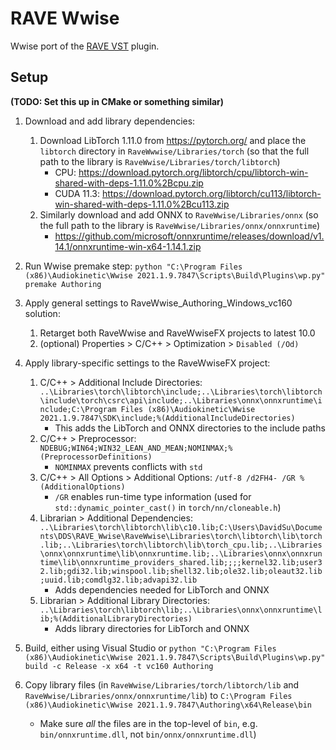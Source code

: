 # RAVE Wwise

Wwise port of the [RAVE VST](https://github.com/acids-ircam/rave_vst) plugin.


## Setup

**(TODO: Set this up in CMake or something similar)**

1. Download and add library dependencies:
	1. Download LibTorch 1.11.0 from  https://pytorch.org/ and place the `libtorch` directory in `RaveWwwise/Libraries/torch` (so that the full path to the library is `RaveWwise/Libraries/torch/libtorch`)
		- CPU: https://download.pytorch.org/libtorch/cpu/libtorch-win-shared-with-deps-1.11.0%2Bcpu.zip
		- CUDA 11.3:  https://download.pytorch.org/libtorch/cu113/libtorch-win-shared-with-deps-1.11.0%2Bcu113.zip
	2. Similarly download and add ONNX to `RaveWwise/Libraries/onnx` (so the full path to the library is `RaveWwise/Libraries/onnx/onnxruntime`)
		- https://github.com/microsoft/onnxruntime/releases/download/v1.14.1/onnxruntime-win-x64-1.14.1.zip

2. Run Wwise premake step: `python "C:\Program Files (x86)\Audiokinetic\Wwise 2021.1.9.7847\Scripts\Build\Plugins\wp.py" premake Authoring`

3. Apply general settings to RaveWwise_Authoring_Windows_vc160 solution:
	1. Retarget both RaveWwise and RaveWwiseFX projects to latest 10.0
	2. (optional) Properties > C/C++ > Optimization > `Disabled (/Od)`

3. Apply library-specific settings to the RaveWwiseFX project:
	1. C/C++ > Additional Include Directories: `..\Libraries\torch\libtorch\include;..\Libraries\torch\libtorch\include\torch\csrc\api\include;..\Libraries\onnx\onnxruntime\include;C:\Program Files (x86)\Audiokinetic\Wwise 2021.1.9.7847\SDK\include;%(AdditionalIncludeDirectories)`
		- This adds the LibTorch and ONNX directories to the include paths
	2. C/C++ > Preprocessor: `NDEBUG;WIN64;WIN32_LEAN_AND_MEAN;NOMINMAX;%(PreprocessorDefinitions)`
		- `NOMINMAX` prevents conflicts with `std`
	3. C/C++ > All Options > Additional Options: `/utf-8 /d2FH4- /GR %(AdditionalOptions)`
		- `/GR` enables run-time type information (used for `std::dynamic_pointer_cast()` in `torch/nn/cloneable.h`)
	4. Librarian > Additional Dependencies: `..\Libraries\torch\libtorch\lib\c10.lib;C:\Users\DavidSu\Documents\DDS\RAVE_Wwise\RaveWwise\Libraries\torch\libtorch\lib\torch.lib;..\Libraries\torch\libtorch\lib\torch_cpu.lib;..\Libraries\onnx\onnxruntime\lib\onnxruntime.lib;..\Libraries\onnx\onnxruntime\lib\onnxruntime_providers_shared.lib;;;;kernel32.lib;user32.lib;gdi32.lib;winspool.lib;shell32.lib;ole32.lib;oleaut32.lib;uuid.lib;comdlg32.lib;advapi32.lib`
		- Adds dependencies needed for LibTorch and ONNX
	5. Librarian > Additional Library Directories: `..\Libraries\torch\libtorch\lib;..\Libraries\onnx\onnxruntime\lib;%(AdditionalLibraryDirectories)`
		- Adds library directories for LibTorch and ONNX

4. Build, either using Visual Studio or `python "C:\Program Files (x86)\Audiokinetic\Wwise 2021.1.9.7847\Scripts\Build\Plugins\wp.py" build -c Release -x x64 -t vc160 Authoring`

5. Copy library files (in `RaveWwise/Libraries/torch/libtorch/lib` and `RaveWwise/Libraries/onnx/onnxruntime/lib`) to `C:\Program Files (x86)\Audiokinetic\Wwise 2021.1.9.7847\Authoring\x64\Release\bin`
	- Make sure *all* the files are in the top-level of `bin`, e.g. `bin/onnxruntime.dll`, not `bin/onnx/onnxruntime.dll`)